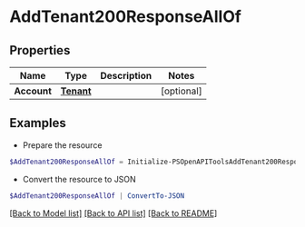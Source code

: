# AddTenant200ResponseAllOf
## Properties

Name | Type | Description | Notes
------------ | ------------- | ------------- | -------------
**Account** | [**Tenant**](Tenant.md) |  | [optional] 

## Examples

- Prepare the resource
```powershell
$AddTenant200ResponseAllOf = Initialize-PSOpenAPIToolsAddTenant200ResponseAllOf  -Account null
```

- Convert the resource to JSON
```powershell
$AddTenant200ResponseAllOf | ConvertTo-JSON
```

[[Back to Model list]](../README.md#documentation-for-models) [[Back to API list]](../README.md#documentation-for-api-endpoints) [[Back to README]](../README.md)

